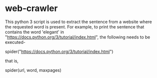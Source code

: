 # web-crawler
This python 3 script is used to extract the sentence from a website where the requested word is present. For example, to print the sentence that contains the word 'elegant'
in "https://docs.python.org/3/tutorial/index.html", the following needs to be executed-

spider("https://docs.python.org/3/tutorial/index.html")

that is, 

spider(url, word, maxpages)
